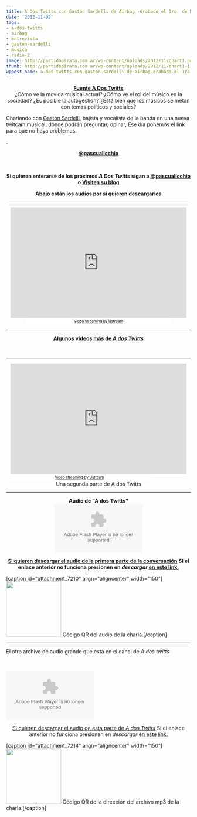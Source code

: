 ```yaml
---
title: A Dos Twitts con Gastón Sardelli de Airbag -Grabado el 1ro. de Noviembre
date: '2012-11-02'
tags:
- a-dos-twitts
- airbag
- entrevista
- gaston-sardelli
- musica
- radio-2
image: http://partidopirata.com.ar/wp-content/uploads/2012/11/chart1.png
thumb: http://partidopirata.com.ar/wp-content/uploads/2012/11/chart1-115x115.png
wppost_name: a-dos-twitts-con-gaston-sardelli-de-airbag-grabado-el-1ro-de-noviembre
---
```


<center>
<strong><a href="http://adostwitts.blogspot.com/" target="_blank">Fuente A Dos Twitts</a></strong></center><center></center><center>¿Cómo ve la movida musical actual? ¿Cómo ve el rol del músico en la sociedad? ¿Es posible la autogestión? ¿Está bien que los músicos se metan con temas políticos y sociales?</center>
<div>

Charlando con <a href="https://twitter.com/GastonSardelli" target="_blank">Gastón Sardelli</a>, bajista y vocalista de la banda en una nueva twitcam musical, donde podrán preguntar, opinar, Ese día ponemos el link para que no haya problemas.

</div>
<div>.</div>
<p style="text-align: center;"><strong><a href="https://twitter.com/Pascualicchio" target="_blank">@pascualicchio</a></strong></p>
&nbsp;
<p style="text-align: center;"><strong>Si quieren enterarse de los próximos <em>A Dos Twitts</em> sígan a <a href="https://twitter.com/Pascualicchio" target="_blank">@pascualicchio</a> o <a href="http://adostwitts.blogspot.com/" target="_blank">Visiten su blog</a></strong></p>
<p style="text-align: center;"><strong>Abajo están los audios por si quieren descargarlos</strong></p>


<hr />

<center>
<iframe style="border: 0px none transparent;" src="http://www.ustream.tv/embed/recorded/26606665?v=3&amp;wmode=direct" frameborder="0" scrolling="no" width="480" height="302"></iframe>
<a style="background: #ffffff; color: black; display: block; font-size: 10px; font-weight: normal; padding: 2px 0px 4px; text-align: center; text-decoration: underline; width: 400px;" href="http://www.ustream.tv/" target="_blank">Video streaming by Ustream</a></center>

<hr />
<p style="text-align: center;"><strong><a href="http://www.ustream.tv/channel/a-dos-twitts" target="_blank">Algunos videos más de <em>A dos Twitts</em></a></strong></p>
&nbsp;

<hr />
<p style="text-align: center;"><iframe style="border: 0px none transparent;" src="http://www.ustream.tv/embed/recorded/26608211?v=3&amp;wmode=direct" frameborder="0" scrolling="no" width="480" height="302"></iframe>
<a style="background: #ffffff; color: black; display: block; font-size: 10px; font-weight: normal; padding: 2px 0px 4px; text-align: center; text-decoration: underline; width: 400px;" href="http://www.ustream.tv/" target="_blank">Video streaming by Ustream</a>
Una segunda parte de A dos Twitts</p>


<hr />

<center>
<strong>Audio de "A dos Twitts"</strong></center><center>
<object id="player1544308" width="240" height="133" classid="clsid:d27cdb6e-ae6d-11cf-96b8-444553540000" codebase="http://download.macromedia.com/pub/shockwave/cabs/flash/swflash.cab#version=6,0,40,0"><param name="AllowScriptAccess" value="always" /><param name="allowFullScreen" value="true" /><param name="wmode" value="transparent" /><param name="src" value="http://www.ivoox.com/playerivoox_ee_1544308_1.html" /><param name="allowfullscreen" value="true" /><param name="allowscriptaccess" value="always" /><embed id="player1544308" width="240" height="133" type="application/x-shockwave-flash" src="http://www.ivoox.com/playerivoox_ee_1544308_1.html" AllowScriptAccess="always" allowFullScreen="true" wmode="transparent" allowfullscreen="true" allowscriptaccess="always" /></object></center>
<p style="text-align: center;"><strong><a href="http://www.ivoox.com/adostwitts-gaston-sardelli_md_1544308_1.mp3" target="_blank">Si quieren descargar el audio de la primera parte de la conversación</a></strong>
<strong> Si el enlace anterior no funciona presionen en <em>descargar</em> <a href="http://www.ivoox.com/adostwitts-gaston-sardelli-audios-mp3_rf_1544308_1.html" target="_blank">en este link.</a></strong></p>


[caption id="attachment_7210" align="aligncenter" width="150"]<a href="http://partidopirata.com.ar/wp-content/uploads/2012/11/chart1.png"><img class="size-full wp-image-7210" title="chart" src="http://partidopirata.com.ar/wp-content/uploads/2012/11/chart1.png" alt="" width="150" height="150" /></a> Código QR del audio de la charla.[/caption]

<hr />

El otro archivo de audio grande que está en el canal de <em>A dos twitts</em>

&nbsp;

<object id="player1544353" width="240" height="133" classid="clsid:d27cdb6e-ae6d-11cf-96b8-444553540000" codebase="http://download.macromedia.com/pub/shockwave/cabs/flash/swflash.cab#version=6,0,40,0"><param name="AllowScriptAccess" value="always" /><param name="allowFullScreen" value="true" /><param name="wmode" value="transparent" /><param name="src" value="http://www.ivoox.com/playerivoox_ee_1544353_1.html" /><param name="allowfullscreen" value="true" /><param name="allowscriptaccess" value="always" /><embed id="player1544353" width="240" height="133" type="application/x-shockwave-flash" src="http://www.ivoox.com/playerivoox_ee_1544353_1.html" AllowScriptAccess="always" allowFullScreen="true" wmode="transparent" allowfullscreen="true" allowscriptaccess="always" /></object>
<p style="text-align: center;"><a href="http://www.ivoox.com/adostwitts-gaston-sardelli-segunda-parte_md_1544353_1.mp3" target="_blank">Si quieren descargar el audio de esta parte de <em>A dos Twitts</em></a>
Si el enlace anterior no funciona presionen en <em>descargar</em> <a href="http://www.ivoox.com/adostwitts-gaston-sardelli-segunda-parte-audios-mp3_rf_1544353_1.html" target="_blank">en este link.</a></p>


[caption id="attachment_7214" align="aligncenter" width="150"]<a href="http://partidopirata.com.ar/wp-content/uploads/2012/11/chart2.png"><img class="size-full wp-image-7214" title="chart" src="http://partidopirata.com.ar/wp-content/uploads/2012/11/chart2.png" alt="" width="150" height="150" /></a> Código QR de la dirección del archivo mp3 de la charla.[/caption]

